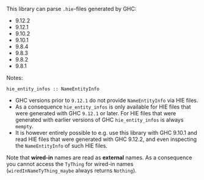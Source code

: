 This library can parse `.hie`-files generated by GHC:
 - 9.12.2
 - 9.12.1
 - 9.10.2
 - 9.10.1
 - 9.8.4
 - 9.8.3
 - 9.8.2
 - 9.8.1

Notes:

`hie_entity_infos :: NameEntityInfo`
 - GHC versions prior to `9.12.1` do not provide `NameEntityInfo` via HIE files.
 - As a consequence `hie_entity_infos` is only available for HIE files that were generated with GHC `9.12.1` or later.
   For HIE files that were generated with earlier versions of GHC `hie_entity_infos` is always `mempty`.
 - It is however entirely possible to e.g. use this library with GHC 9.10.1 and read HIE files that were generated with GHC 9.12.2, and even inspecting the `NameEntityInfo` of such HIE files.

Note that **wired-in** names are read as **external** names.  As a consequence
you cannot access the `TyThing` for wired-in names (`wiredInNameTyThing_maybe`
always returns `Nothing`).
